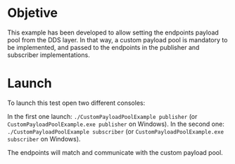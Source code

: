 # Objetive

This example has been developed to allow setting the endpoints payload pool from the DDS layer.
In that way, a custom payload pool is mandatory to be implemented, and passed to the endpoints in the publisher and subscriber implementations.

# Launch

To launch this test open two different consoles:

In the first one launch: `./CustomPayloadPoolExample publisher` (or `CustomPayloadPoolExample.exe publisher` on Windows).
In the second one: `./CustomPayloadPoolExample subscriber` (or `CustomPayloadPoolExample.exe subscriber` on Windows).

The endpoints will match and communicate with the custom payload pool.
